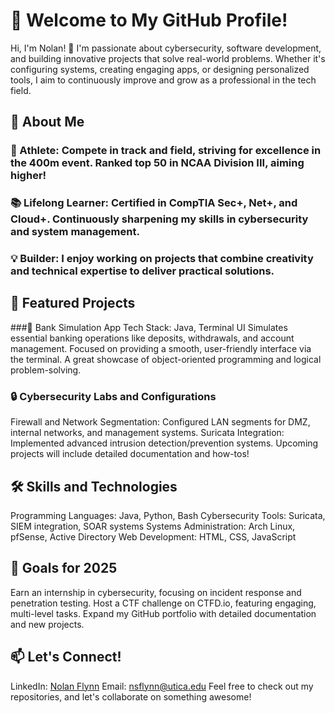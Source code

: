 # 👋 Welcome to My GitHub Profile!
Hi, I'm Nolan! 🎉 I'm passionate about cybersecurity, software development, and building innovative projects that solve real-world problems. Whether it's configuring systems, creating engaging apps, or designing personalized tools, I aim to continuously improve and grow as a professional in the tech field.

## 🚀 About Me

### 🏃 Athlete: Compete in track and field, striving for excellence in the 400m event. Ranked top 50 in NCAA Division III, aiming higher!
### 📚 Lifelong Learner: Certified in CompTIA Sec+, Net+, and Cloud+. Continuously sharpening my skills in cybersecurity and system management.
### 💡 Builder: I enjoy working on projects that combine creativity and technical expertise to deliver practical solutions.

## 🌟 Featured Projects

###🏦 Bank Simulation App
Tech Stack: Java, Terminal UI
  Simulates essential banking operations like deposits, withdrawals, and account management.
  Focused on providing a smooth, user-friendly interface via the terminal.
  A great showcase of object-oriented programming and logical problem-solving.

### 🔒 Cybersecurity Labs and Configurations

  Firewall and Network Segmentation: Configured LAN segments for DMZ, internal networks, and management systems.
  Suricata Integration: Implemented advanced intrusion detection/prevention systems.
  Upcoming projects will include detailed documentation and how-tos!

## 🛠️ Skills and Technologies

  Programming Languages: Java, Python, Bash
  Cybersecurity Tools: Suricata, SIEM integration, SOAR systems
  Systems Administration: Arch Linux, pfSense, Active Directory
  Web Development: HTML, CSS, JavaScript

## 🎯 Goals for 2025

  Earn an internship in cybersecurity, focusing on incident response and penetration testing.
  Host a CTF challenge on CTFD.io, featuring engaging, multi-level tasks.
  Expand my GitHub portfolio with detailed documentation and new projects.

## 📫 Let's Connect!

LinkedIn: [Nolan Flynn](https://www.linkedin.com/in/nolan-flynn-478932301/)
Email: nsflynn@utica.edu
Feel free to check out my repositories, and let's collaborate on something awesome!
